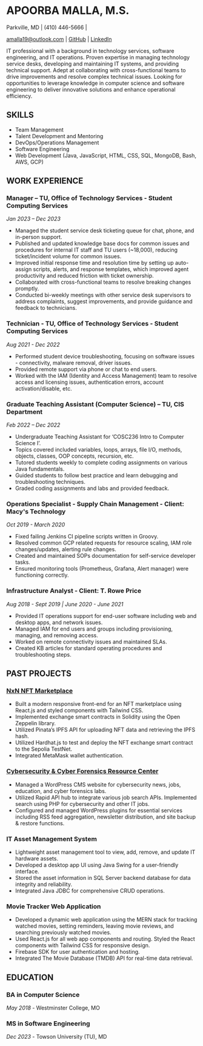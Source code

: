 # APOORBA MALLA, M.S.

Parkville, MD | (410) 446-5666 | 

[amalla19@outlook.com](mailto:amalla19@outlook.com) | [GitHub](https://amalla4.github.io) | [LinkedIn](https://www.linkedin.com/in/apoorba-malla-33b8091b9/)

IT professional with a background in technology services, software engineering, and IT operations. Proven expertise in managing technology service desks, developing and maintaining IT systems, and providing technical support. Adept at collaborating with cross-functional teams to drive improvements and resolve complex technical issues. Looking for opportunities to leverage knowledge in computer science and software engineering to deliver innovative solutions and enhance operational efficiency.

## SKILLS
- Team Management
- Talent Development and Mentoring
- DevOps/Operations Management
- Software Engineering
- Web Development (Java, JavaScript, HTML, CSS, SQL, MongoDB, Bash, AWS, GCP)

## WORK EXPERIENCE

### Manager – TU, Office of Technology Services - Student Computing Services
*Jan 2023 – Dec 2023*
- Managed the student service desk ticketing queue for chat, phone, and in-person support.
- Published and updated knowledge base docs for common issues and procedures for internal IT staff and TU users (~18,000), reducing ticket/incident volume for common issues.
- Improved initial response time and resolution time by setting up auto-assign scripts, alerts, and response templates, which improved agent productivity and reduced friction with ticket ownership.
- Collaborated with cross-functional teams to resolve breaking changes promptly.
- Conducted bi-weekly meetings with other service desk supervisors to address complaints, suggest improvements, and provide guidance and feedback to technicians.

### Technician - TU, Office of Technology Services - Student Computing Services
*Aug 2021 - Dec 2022*
- Performed student device troubleshooting, focusing on software issues - connectivity, malware removal, driver issues.
- Provided remote support via phone or chat to end users.
- Worked with the IAM (Identity and Access Management) team to resolve access and licensing issues, authentication errors, account activation/disable, etc.

### Graduate Teaching Assistant (Computer Science) – TU, CIS Department
*Feb 2022 – Dec 2022*
- Undergraduate Teaching Assistant for ‘COSC236 Intro to Computer Science I’.
- Topics covered included variables, loops, arrays, file I/O, methods, objects, classes, OOP concepts, recursion, etc.
- Tutored students weekly to complete coding assignments on various Java fundamentals.
- Guided students to follow best practice and learn debugging and troubleshooting techniques.
- Graded coding assignments and labs and provided feedback.

### Operations Specialist - Supply Chain Management - Client: Macy's Technology
*Oct 2019 - March 2020*
- Fixed failing Jenkins CI pipeline scripts written in Groovy.
- Resolved common GCP related requests for resource scaling, IAM role changes/updates, alerting rule changes.
- Created and maintained SOPs documentation for self-service developer tasks.
- Ensured monitoring tools (Prometheus, Grafana, Alert manager) were functioning correctly.

### Infrastructure Analyst - Client: T. Rowe Price
*Aug 2018 - Sept 2019 | June 2020 - June 2021*
- Provided IT operations support for end-user software including web and desktop apps, and network issues.
- Managed IAM for end users and groups including provisioning, managing, and removing access.
- Worked on remote connectivity issues and maintained SLAs.
- Created KB articles for standard operating procedures and troubleshooting steps.

## PAST PROJECTS

### [NxN NFT Marketplace](https://nft-app-1.web.app/)
- Built a modern responsive front-end for an NFT marketplace using React.js and styled components with Tailwind CSS.
- Implemented exchange smart contracts in Solidity using the Open Zeppelin library.
- Utilized Pinata’s IPFS API for uploading NFT data and retrieving the IPFS hash.
- Utilized Hardhat.js to test and deploy the NFT exchange smart contract to the Sepolia TestNet.
- Integrated MetaMask wallet authentication.

### [Cybersecurity & Cyber Forensics Resource Center](https://www.cyberforensics4all.org/)
- Managed a WordPress CMS website for cybersecurity news, jobs, education, and cyber forensics labs.
- Utilized Rapid API hub to integrate various job search APIs. Implemented search using PHP for cybersecurity and other IT jobs.
- Configured and managed WordPress plugins for essential services including RSS feed aggregation, newsletter distribution, and site backup & restore functions.

### IT Asset Management System
- Lightweight asset management tool to view, add, remove, and update IT hardware assets.
- Developed a desktop app UI using Java Swing for a user-friendly interface.
- Stored the asset information in SQL Server backend database for data integrity and reliability.
- Integrated Java JDBC for comprehensive CRUD operations.

### Movie Tracker Web Application
- Developed a dynamic web application using the MERN stack for tracking watched movies, setting reminders, leaving movie reviews, and searching previously watched movies.
- Used React.js for all web app components and routing. Styled the React components with Tailwind CSS for responsive design.
- Firebase SDK for user authentication and hosting.
- Integrated The Movie Database (TMDB) API for real-time data retrieval.

## EDUCATION
### BA in Computer Science
*May 2018* - Westminster College, MO

### MS in Software Engineering
*Dec 2023* - Towson University (TU), MD
